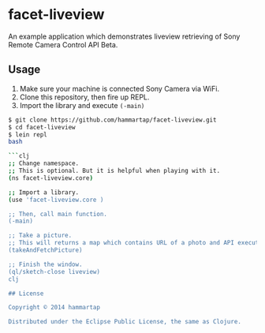 # facet-liveview

An example application which demonstrates liveview retrieving of Sony Remote Camera Control API Beta.

## Usage
1. Make sure your machine is connected Sony Camera via WiFi.
2. Clone this repository, then fire up REPL.
3. Import the library and execute `(-main)`

```bash
$ git clone https://github.com/hammartap/facet-liveview.git
$ cd facet-liveview
$ lein repl
bash

```clj
;; Change namespace.
;; This is optional. But it is helpful when playing with it.
(ns facet-liveview.core)

;; Import a library.
(use 'facet-liveview.core )

;; Then, call main function.
(-main)

;; Take a picture.
;; This will returns a map which contains URL of a photo and API executed id.
(takeAndFetchPicture)

;; Finish the window.
(ql/sketch-close liveview)
clj

## License

Copyright © 2014 hammartap

Distributed under the Eclipse Public License, the same as Clojure.
